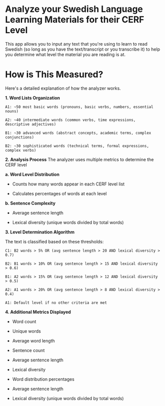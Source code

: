 # Analyze your Swedish Language Learning Materials for their CERF Level

This app allows you to input any text that you're using to learn to read Swedish (so long as you have the text/transcript or you transcribe it) to help you determine what level the material you are reading is at. 

# How is This Measured?

Here's a detailed explanation of how the analyzer works.

<b>1. Word Lists Organization</b>
```
A1: ~50 most basic words (pronouns, basic verbs, numbers, essential nouns)

A2: ~40 intermediate words (common verbs, time expressions, descriptive adjectives)

B1: ~30 advanced words (abstract concepts, academic terms, complex conjunctions)

B2: ~30 sophisticated words (technical terms, formal expressions, complex verbs)
```


<b>2. Analysis Process</b>
The analyzer uses multiple metrics to determine the CERF level

<b>a. Word Level Distribution</b>

- Counts how many words appear in each CERF level list

- Calculates percentages of words at each level

<b>b. Sentence Complexity</b>

- Average sentence length

- Lexical diversity (unique words divided by total words)

<b>3. Level Determination Algorithm</b>

The text is classified based on these thresholds:

```
C1: B2 words > 5% OR (avg sentence length > 20 AND lexical diversity > 0.7)

B2: B1 words > 10% OR (avg sentence length > 15 AND lexical diversity > 0.6)

B1: A2 words > 15% OR (avg sentence length > 12 AND lexical diversity > 0.5)

A2: A1 words > 20% OR (avg sentence length > 8 AND lexical diversity > 0.4)

A1: Default level if no other criteria are met

```

<b>4. Additional Metrics Displayed</b>

- Word count

- Unique words

- Average word length

- Sentence count

- Average sentence length

- Lexical diversity

- Word distribution percentages

- Average sentence length

- Lexical diversity (unique words divided by total words)


